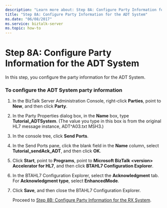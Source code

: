 ```yaml
---
description: "Learn more about: Step 8A: Configure Party Information for the ADT System"
title: "Step 8A: Configure Party Information for the ADT System"
ms.date: "06/08/2017"
ms.service: biztalk-server
ms.topic: how-to
---
```

# Step 8A: Configure Party Information for the ADT System
In this step, you configure the party information for the ADT System.  
  
### To configure the ADT System party information  
  
1. In the BizTalk Server Administration Console, right-click **Parties**, point to **New**, and then click **Party**.  
  
2. In the Party Properties dialog box, in the **Name** box, type **Tutorial_ADTSystem**. (The value you type in this box is from the original HL7 message instance, ADT^A03.txt MSH3.)  
  
3. In the console tree, click **Send Ports**.  
  
4. In the Send Ports pane, click the blank field in the **Name** column, select **Tutorial_sendAck_ADT**, and then click **OK**.  
  
5. Click **Start**, point to **Programs**, point to **Microsoft BizTalk \<version\> Accelerator for HL7**, and then click **BTAHL7 Configuration Explorer**.  
  
6. In the BTAHL7 Configuration Explorer, select the **Acknowledgment** tab. For **Acknowledgment type**, select **EnhancedMode**.  
  
7. Click **Save**, and then close the BTAHL7 Configuration Explorer.  
  
   Proceed to [Step 8B: Configure Party Information for the RX System](../../adapters-and-accelerators/accelerator-hl7/step-8b-configure-party-information-for-the-rx-system.md).

